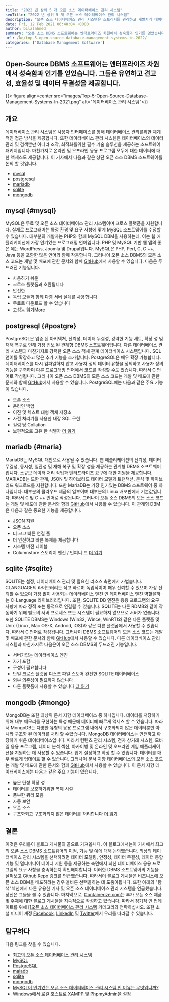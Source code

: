 ```yaml
---
title: "2022 년 상위 5 개 오픈 소스 데이터베이스 관리 시스템" 
seoTitle: "2022 년 상위 5 개 오픈 소스 데이터베이스 관리 시스템" 
description: "오픈 소스 데이터베이스 관리 시스템은 스토리지를 관리하고 개발자가 데이터에 액세스하고 수정할 수있는 논리적 사용자 인터페이스 인 안전하고 강력한 데이터 액세스를 제공합니다." 
date: Fri, 12 Feb 2021 06:48:04 +0000
author: bilalahmed
summary: "오픈 소스 DBMS 소프트웨어는 엔터프라이즈 차원에서 성숙함과 인기를 얻었습니다. 그들은 유연하고 견고성, 효율성 및 데이터 무결성을 제공합니다." 
url: /ko/top-5-open-source-database-management-systems-in-2022/
categories: ['Database Management Software']
---
```


## Open-Source DBMS 소프트웨어는 엔터프라이즈 차원에서 성숙함과 인기를 얻었습니다. 그들은 유연하고 견고성, 효율성 및 데이터 무결성을 제공합니다.

{{< figure align=center src="images/Top-5-Open-Source-Database-Management-Systems-In-2021.png" alt="데이터베이스 관리 시스템">}}


## 개요
데이터베이스 관리 시스템은 사용자 인터페이스를 통해 데이터베이스 관리를위한 체계적인 접근 방식을 제공합니다. 또한 데이터베이스 관리 시스템은 데이터베이스의 데이터 관리 및 검색뿐만 아니라 조작, 최적화를위한 필수 기술 솔루션을 제공하는 소프트웨어 패키지입니다. 마찬가지로 온라인 및 오프라인 응용 프로그램 모두에 대한 데이터에 대한 액세스도 제공합니다. 이 기사에서 다음과 같은 상단 오픈 소스 DBMS 소프트웨어를 논의 할 것입니다.
  * [mysql][1]
  * [postgresql][2]
  * [mariadb][3]
  * [sqlite][4]
  * [mongodb][5]

## mysql   {#mysql}
MySQL은 무료 및 오픈 소스 데이터베이스 관리 시스템이며 크로스 플랫폼을 지원합니다. 실제로 프로그래머는 특정 환경 및 요구 사항에 맞게 MySQL 소프트웨어를 수정할 수 있습니다. 대부분의 개발자는 PHP와 함께 MySQL DBM을 사용하는데, 이는 웹 애플리케이션에 가장 인기있는 프로그래밍 언어입니다. PHP 및 MySQL 기반 웹 앱의 좋은 예는 WordPress, Joomla 및 Drupal입니다. MySQL은 PHP, Perl, C, C ++, Java 등을 포함한 많은 언어와 함께 작동합니다. 그러나이 오픈 소스 DBMS의 모든 소스 코드는 개발 및 배포에 관한 문서와 함께 [GitHub][6]에서 사용할 수 있습니다.
다음은 두드러진 기능입니다.
  * 사용하기 쉬운
  * 크로스 플랫폼과 호환됩니다
  * 안전한
  * 독립 모듈과 함께 다층 서버 설계를 사용합니다
  * 무료로 다운로드 할 수 있습니다
  * 고성능
[읽기][7][More][7]

## postgresql   {#postgre}
PostgreSQL은 입증 된 아키텍처, 신뢰성, 데이터 무결성, 강력한 기능 세트, 확장 성 및 재해 복구로 인해 가장 진보 된 관계형 DBMS 소프트웨어입니다. 다른 데이터베이스 관리 시스템과 마찬가지로 강력한 오픈 소스 객체 관계 데이터베이스 시스템입니다. SQL 언어를 확장하고 많은 추가 기능을 추가합니다. PostgreSQL은 매우 확장 가능합니다. 데이터베이스를 다시 컴파일하지 않고 사용자 정의 데이터 유형을 정의하고 사용자 정의 기능을 구축하며 다른 프로그래밍 언어에서 코드를 작성할 수도 있습니다. 따라서 C 언어로 작성됩니다. 그러나이 오픈 소스 DBMS의 모든 소스 코드는 개발 및 배포에 관한 문서와 함께 [GitHub][8]에서 사용할 수 있습니다.
PostgreSQL에는 다음과 같은 주요 기능이 있습니다.
  * 오픈 소스
  * 온라인 백업
  * 이진 및 텍스트 대형 객체 저장소
  * 사전 처리기를 사용한 내장 SQL 구현
  * 컬럼 당 Collation
  * 보편적으로 고유 한 식별자
[더 읽기][9]

## mariadb   {#maria}
MariaDB는 MySQL 대안으로 사용될 수 있습니다. 웹 애플리케이션의 신뢰성, 데이터 무결성, 동시성, 일관성 및 재해 복구 및 확장 성을 제공하는 관계형 DBMS 소프트웨어입니다. 소규모 데이터 처리 작업과 엔터프라이즈 요구에 대한 지원을 제공합니다. MARIADB는 또한 관계, JSON 및 하이브리드 데이터 모델과 트랜잭션, 분석 및 하이브리드 워크로드를 지원합니다. 또한 MariaDB는 가장 인기있는 DBMS 소프트웨어 중 하나입니다. 대부분의 클라우드 제품의 일부이며 대부분의 Linux 배포판에서 기본값입니다. 따라서 C 및 C ++ 언어로 작성됩니다. 그러나이 오픈 소스 DBMS의 모든 소스 코드는 개발 및 배포에 관한 문서와 함께 [GitHub][10]에서 사용할 수 있습니다.
이 관계형 DBM은 다음과 같은 중요한 기능을 제공합니다.
  * JSON 지원
  * 오픈 소스
  * 더 크고 빠른 연결 풀
  * 더 안전하고 빠른 복제를 제공합니다
  * 시스템 버전 테이블
  * Columnstore 스토리지 엔진 / 인피니 드
[더 읽기][11]

## sqlite   {#sqlite}
SQLITE는 설정, 데이터베이스 관리 및 필요한 리소스 측면에서 가볍습니다. CLANGUAGE의 라이브러리는 작고 빠르며 독립적이며 매우 신뢰할 수 있으며 가장 신뢰할 수 있으며 가장 많이 사용되는 데이터베이스 엔진 인 데이터베이스 엔진 역할을하는 C-Language 라이브러리입니다. 또한, SQLITE DB 엔진은 응용 프로그램의 요구 사항에 따라 정적 또는 동적으로 연결될 수 있습니다. SQLITE는 다른 RDMB와 같이 작동하기 위해 별도의 서버 프로세스 또는 시스템이 필요하지 않으므로 서버가 없습니다. 또한 SQLITE DBMS는 Windows (Win32, Wince, WinRT)와 같은 다른 플랫폼 및 Unix (Linux, Mac OS-X, Android, iOS)와 같은 다른 플랫폼에서 사용할 수 있습니다. 따라서 C 언어로 작성됩니다. 그러나이 DBMS 소프트웨어의 모든 소스 코드는 개발 및 배포에 관한 문서와 함께 [GitHub][12]에서 사용할 수 있습니다.
다른 데이터베이스 관리 시스템과 마찬가지로 다음은이 오픈 소스 DBMS의 두드러진 기능입니다.
  * 서버가없는 데이터베이스 엔진
  * 자기 포함
  * 구성이 필요합니다
  * 단일 크로스 플랫폼 디스크 파일 스토어 완전한 SQLITE 데이터베이스
  * 외부 의존성이 필요하지 않습니다
  * 다른 플랫폼에 사용할 수 있습니다
[더 읽기][13]

## mongodb   {#mongo}
MongoDB는 또한 최상위 문서 지향 데이터베이스 중 하나입니다. 데이터를 저장하기 위해 내부 메모리를 구현하는 특성 때문에 데이터에 빠르게 액세스 할 수 있습니다. 따라서 MongoDB는 다양한 유형의 응용 프로그램 내에서 구조화되지 않은 데이터뿐만 아니라 구조화 된 데이터를 처리 할 수 ​​있습니다. MongoDB 데이터베이스는 안전하고 확장하기 쉬운 데이터베이스입니다. 따라서 컨텐츠 관리 시스템, 전자 상거래 시스템, 모바일 응용 프로그램, 데이터 분석 섹션, 아카이빙 및 온라인 및 오프라인 게임 애플리케이션을 지원하는 데 사용할 수 있습니다. 쉽게 설정하고 확장 할 수 있습니다. 데이터를 매우 빠르게 업데이트 할 수 있습니다. 그러나이 문서 지향 데이터베이스의 모든 소스 코드는 개발 및 배포에 관한 문서와 함께 [GitHub][14]에서 사용할 수 있습니다.
이 문서 지향 데이터베이스에는 다음과 같은 주요 기능이 있습니다.
  * 높은 탄성 확장 성
  * 데이터를 보호하기위한 복제 시설
  * 풍부한 쿼리 모음
  * 자동 보안
  * 오픈 소스
  * 구조화되고 구조화되지 않은 데이터를 처리합니다
[더 읽기][15]

## 결론
이것은 우리를이 블로그 게시물의 끝으로 가져옵니다. 이 블로그에서는이 기사에서 최고의 오픈 소스 DBMS 소프트웨어의 이점, 기능 및 예에 대해 논의했습니다. 최상의 데이터베이스 관리 시스템을 선택하려면 데이터 모델링, 안정성, 데이터 무결성, 데이터 통합 ​​기능 및 멀티미디어 데이터 지원 등을 제공하는 측면에서 최신 데이터베이스 응용 프로그램의 요구 사항을 충족하는지 확인해야합니다. 이러한 DBMS 소프트웨어의 기능을 살펴보고 Github Repo 링크를 언급했습니다. 따라서이 블로그 게시물은 비즈니스에 오픈 소스 DBM을 배포하려는 경우 올바른 선택을하는 데 도움이됩니다. 또한 아래의 "탐색"섹션에서 다른 유용한 기사 및 오픈 소스 데이터베이스 관리 시스템을 언급했습니다. 당신은 그들을 볼 수 있습니다.
마지막으로, [Containerize.com][16]는 추가 오픈 소스 제품 및 주제에 대한 블로그 게시물을 지속적으로 작성하고 있습니다. 따라서 정기적 인 업데이트를 위해 [][][17][오픈 소스 데이터베이스 관리 시스템][18] 카테고리와 연락하십시오. 또한 소셜 미디어 계정 [Facebook][19], [LinkedIn][20] 및 [Twitter][21]에서 우리를 따라갈 수 있습니다.

## 탐구하다
다음 링크를 찾을 수 있습니다.
  * [최고의 오픈 소스 데이터베이스 관리 시스템][18]
  * [MySQL][7]
  * [PostgreSQL][9]
  * [maiadb][11]
  * [sqlite][13]
  * [mongodb][15]
  * [MySQL이 인기있는 오픈 소스 데이터베이스 관리 시스템 인 이유는 무엇입니까?][22]
  * [Windows에서 로컬 호스트로 XAMPP 및 PhpmyAdmin을 설정][23]

  
[1]: #mysql
[2]: #postgre
[3]: #maria
[4]: #sqlite
[5]: #mongo
[6]: https://github.com/mysql/mysql-server
[7]: https://products.containerize.com/database-management-system/mysql
[8]: https://github.com/postgres/postgres
[9]: https://products.containerize.com/database-management-system/postgresql
[10]: https://github.com/MariaDB/server
[11]: https://products.containerize.com/database-management-system/mariadb
[12]: https://github.com/sqlite/sqlite
[13]: https://products.containerize.com/database-management-system/sqlite
[14]: https://github.com/mongodb/mongo
[15]: https://products.containerize.com/database-management-system/mongodb
[16]: https://www.containerize.com/
[17]: https://products.containerize.com/discussion-forum/
[18]: https://products.containerize.com/database-management-system
[19]: https://web.facebook.com/containerize
[20]: https://www.linkedin.com/company/containerize/
[21]: https://twitter.com/containerize_co
[22]: https://blog.containerize.com/2021/02/18/why-mysql-is-a-popular-open-source-database-management-system/
[23]: https://blog.containerize.com/database-management-software/how-to-setup-xampp-and-phpmyadmin-as-localhost-on-windows/
